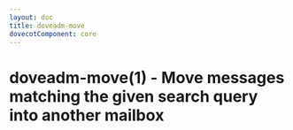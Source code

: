 ```yaml
---
layout: doc
title: doveadm-move
dovecotComponent: core
---
```


# doveadm-move(1) - Move messages matching the given search query into another mailbox

<!-- @include: include/doveadm-copy-move.md -->
